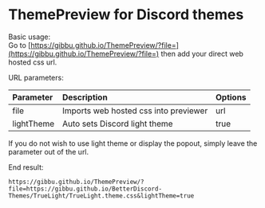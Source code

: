 # ThemePreview for Discord themes

Basic usage:  
Go to [https://gibbu.github.io/ThemePreview/?file=](https://gibbu.github.io/ThemePreview/?file=) then add your direct web hosted css url.

URL parameters:

| Parameter | Description | Options |
| :---- | :---- | :---- |
| file | Imports web hosted css into previewer | url |
| lightTheme | Auto sets Discord light theme | true |

If you do not wish to use light theme or display the popout, simply leave the parameter out of the url.

End result:
```
https://gibbu.github.io/ThemePreview/?file=https://gibbu.github.io/BetterDiscord-Themes/TrueLight/TrueLight.theme.css&lightTheme=true
```
